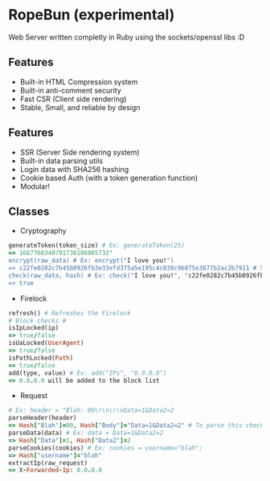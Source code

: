 # RopeBun (experimental)
Web Server written completly in Ruby using the sockets/openssl libs :D </br>

## Features
* Built-in HTML Compression system </br>
* Built-in anti-comment security </br>
* Fast CSR (Client side rendering) </br>
* Stable, Small, and reliable by design </br>

## Features
* SSR (Server Side rendering system) </br>
* Built-in data parsing utils </br>
* Login data with SHA256 hashing </br>
* Cookie based Auth (with a token generation function) </br>
* Modular! </br>


## Classes
* Cryptography
```ruby
generateToken(token_size) # Ex: generateToken(25)
=> 1687766340791736186065732"
encrypt(raw_data) # Ex: encrypt("I love you!")
=> c22fe0282c7b45b0926fb3e33efd375a5e195c4c838c96075e3877b2ac2b7911 # SHA256 for "I love you!"
check(raw_data, hash) # Ex: check("I love you!", "c22fe0282c7b45b0926fb3e33efd375a5e195c4c838c96075e3877b2ac2b7911")
=> true
```
* Firelock
```ruby
refresh() # Refreshes the Firelock
# Block checks #
isIpLocked(ip)
=> true/false
isUaLocked(UserAgent)
=> true/false
isPathLocked(Path)
=> true/false
add(type, value) # Ex: add("IPs", "0.0.0.0")
=> 0.0.0.0 will be added to the block list
```

* Request
```ruby
# Ex: header = "Blah: 00\r\n\r\nData=1&Data2=2
parseHeader(header)
=> Hash["Blah"]=00, Hash["Body"]="Data=1&Data2=2" # To parse this check bellow*
parseData(data) # Ex: data = Data=1&Data2=2
=> Hash["Data"]=1, Hash["Data2"]=2
parseCookies(cookies) # Ex: cookies = username="blah";
=> Hash["username"]="blah"
extractIp(raw_request)
=> X-Forwarded-Ip: 0.0.0.0
```
